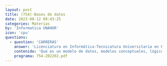 ```yaml
---
layout: post
title: (754)-Bases de datos
date: 2023-08-12 09:43:25
categories: Materias
by: 'Informatica UNAHUR'
icon: 'cpu'
questions:
  - question: 'CARRERAS'
    answer: 'Licenciatura en Informática-Tecnicatura Universitaria en Programación-Tecnicatura Universitaria en Programación de Videojuegos-'
    contenido: 'Qué es un modelo de datos, modelos conceptuales, lógicos y físicos. Modelo de entidad-relación: conceptos básicos. Modelo relacional: tabla, atributo, dominio, valor, fila; restricciones de integridad; operaciones que se pueden hacer. SQL: concepto de lenguaje de consulta, sintaxis, concepto de join, agrupamientos, subqueries, joins parciales. Sistemas de Bases de Datos. Diseño y administración de Sistemas de Bases de Datos. Escalabilidad, eficiencia y efectividad. Lenguajes de DBMS. Transacción: concepto, demarcación de transacciones.'
    programa: 754-202202.pdf
---
```

